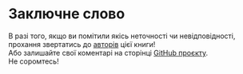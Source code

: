 # Заключне слово

В разі того, якщо ви помітили якісь неточності чи невідповідності, прохання звертатись до [авторів](./../suffix/authors_contributors.md) цієї книги!  
Або залишайте свої коментарі на сторінці [GitHub проєкту](https://github.com/Tr3tiakoFF/ApacheCassandraDocumentation).  
Не соромтесь!
